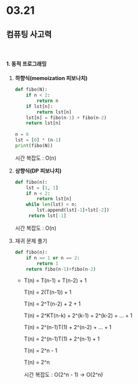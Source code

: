 # 03.21

## 컴퓨팅 사고력

<br>

#### 1. 동적 프로그래밍

1. **하향식(memoization 피보나치)**

   ```python
   def fibo(N):
       if n < 2:
           return n
       if lst[n]:
           return lst[n]
       lst[n] = fibo(n-1) + fibo(n-2)
       return lst[n]
       
   n = 6
   lst = [0] * (n-1)
   print(fibo(N))
   ```

   시간 복잡도 : O(n)

2. **상향식(DP 피보나치)**

   ```python
   def fibo(n):
       lst = [1, 1]
       if n < 2:
           return lst[n]
       while len(lst) < n:
           lst.append(lst[-1]+lst[-2])
        return lst[-1]
   ```

   시간 복잡도 : O(n)

3. 재귀 문제 풀기

   ```python
   def fibo(n):
       if n == 1 or n == 2:
           return 1
       return fibo(n-1)+fibo(n-2)
   ```

   * T(n) = T(n-1) + T(n-2) + 1

     T(n) = 2(T(n-1))  + 1

     T(n) = 2^T(n-2) + 2 + 1

     T(n) = 2^KT(n-k) + 2^(k-1) + 2^(k-2) + ... + 1 

     T(n) = 2^(n-1)T(1) + 2^(n-2) + ... + 1

     T(n) = 2^(n-1)T(1) + 2^(n-1) + 1

     T(n) = 2^n - 1

     T(n) = 2^n

     시간 복잡도 : O(2^n - 1) -> O(2^n)

     
